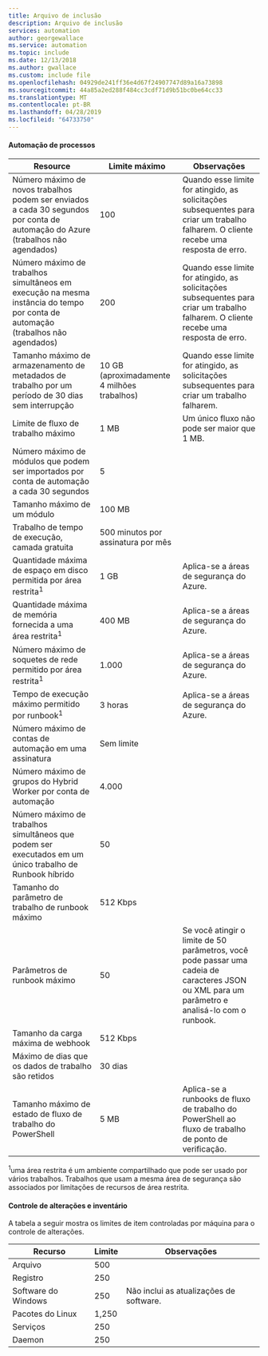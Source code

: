 ```yaml
---
title: Arquivo de inclusão
description: Arquivo de inclusão
services: automation
author: georgewallace
ms.service: automation
ms.topic: include
ms.date: 12/13/2018
ms.author: gwallace
ms.custom: include file
ms.openlocfilehash: 04929de241ff36e4d67f24907747d89a16a73898
ms.sourcegitcommit: 44a85a2ed288f484cc3cdf71d9b51bc0be64cc33
ms.translationtype: MT
ms.contentlocale: pt-BR
ms.lasthandoff: 04/28/2019
ms.locfileid: "64733750"
---
```

#### <a name="process-automation"></a>Automação de processos

| Resource | Limite máximo |Observações|
| --- | --- |---|
| Número máximo de novos trabalhos podem ser enviados a cada 30 segundos por conta de automação do Azure (trabalhos não agendados) |100 |Quando esse limite for atingido, as solicitações subsequentes para criar um trabalho falharem. O cliente recebe uma resposta de erro.|
| Número máximo de trabalhos simultâneos em execução na mesma instância do tempo por conta de automação (trabalhos não agendados) |200 |Quando esse limite for atingido, as solicitações subsequentes para criar um trabalho falharem. O cliente recebe uma resposta de erro.|
| Tamanho máximo de armazenamento de metadados de trabalho por um período de 30 dias sem interrupção | 10 GB (aproximadamente 4 milhões trabalhos)|Quando esse limite for atingido, as solicitações subsequentes para criar um trabalho falharem. |
| Limite de fluxo de trabalho máximo|1 MB|Um único fluxo não pode ser maior que 1 MB.|
| Número máximo de módulos que podem ser importados por conta de automação a cada 30 segundos |5 ||
| Tamanho máximo de um módulo |100 MB ||
| Trabalho de tempo de execução, camada gratuita |500 minutos por assinatura por mês ||
| Quantidade máxima de espaço em disco permitida por área restrita<sup>1</sup> |1 GB |Aplica-se a áreas de segurança do Azure.|
| Quantidade máxima de memória fornecida a uma área restrita<sup>1</sup> |400 MB |Aplica-se a áreas de segurança do Azure.|
| Número máximo de soquetes de rede permitido por área restrita<sup>1</sup> |1.000 |Aplica-se a áreas de segurança do Azure.|
| Tempo de execução máximo permitido por runbook<sup>1</sup> |3 horas |Aplica-se a áreas de segurança do Azure.|
| Número máximo de contas de automação em uma assinatura |Sem limite ||
| Número máximo de grupos do Hybrid Worker por conta de automação|4.000||
|Número máximo de trabalhos simultâneos que podem ser executados em um único trabalho de Runbook híbrido|50 ||
| Tamanho do parâmetro de trabalho de runbook máximo   | 512 Kbps||
| Parâmetros de runbook máximo   | 50|Se você atingir o limite de 50 parâmetros, você pode passar uma cadeia de caracteres JSON ou XML para um parâmetro e analisá-lo com o runbook.|
| Tamanho da carga máxima de webhook |  512 Kbps|
| Máximo de dias que os dados de trabalho são retidos|30 dias|
| Tamanho máximo de estado de fluxo de trabalho do PowerShell |5 MB| Aplica-se a runbooks de fluxo de trabalho do PowerShell ao fluxo de trabalho de ponto de verificação.|

<sup>1</sup>uma área restrita é um ambiente compartilhado que pode ser usado por vários trabalhos. Trabalhos que usam a mesma área de segurança são associados por limitações de recursos de área restrita.

#### <a name="change-tracking-and-inventory"></a>Controle de alterações e inventário

A tabela a seguir mostra os limites de item controladas por máquina para o controle de alterações.

| **Recurso** | **Limite**| **Observações** |
|---|---|---|
|Arquivo|500||
|Registro|250||
|Software do Windows|250|Não inclui as atualizações de software.|
|Pacotes do Linux|1,250||
|Serviços|250||
|Daemon|250||
